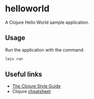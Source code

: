 # helloworld

A Clojure Hello World sample application.

## Usage

Run the application with the command:

```bash
lein run
```

## Useful links

- [The Clojure Style Guide](https://github.com/bbatsov/clojure-style-guide)
- Clojure [cheatsheet](https://clojure.org/api/cheatsheet) 
